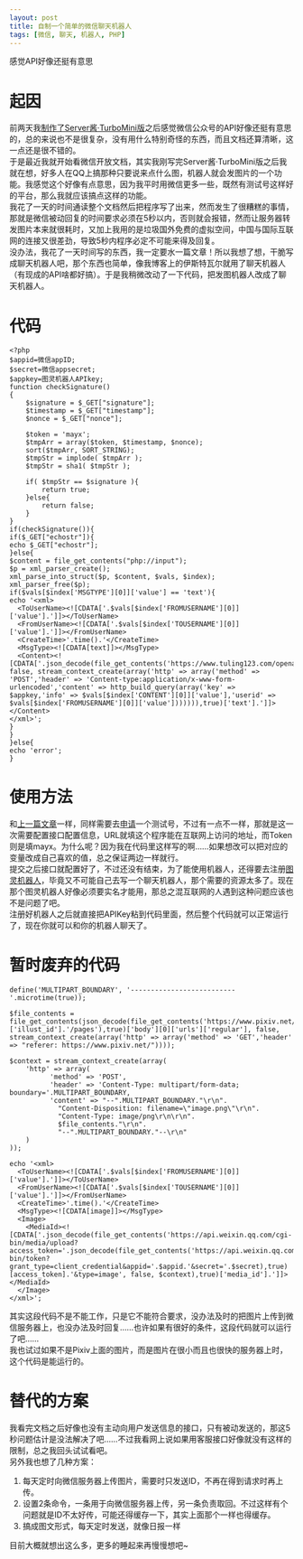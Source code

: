```yaml
---
layout: post
title: 自制一个简单的微信聊天机器人
tags: [微信, 聊天, 机器人, PHP]
---
```


  感觉API好像还挺有意思<!--more-->    
  
# 起因
  前两天我[制作了Server酱·TurboMini版](/2021/02/02/serverchan.html)之后感觉微信公众号的API好像还挺有意思的，总的来说也不是很复杂，没有用什么特别奇怪的东西，而且文档还算清晰，这一点还是很不错的。   
  于是最近我就开始看微信开放文档，其实我刚写完Server酱·TurboMini版之后我就在想，好多人在QQ上搞那种只要说来点什么图，机器人就会发图片的一个功能。我感觉这个好像有点意思，因为我平时用微信更多一些，既然有测试号这样好的平台，那么我就应该搞点这样的功能。   
  我花了一天的时间通读整个文档然后把程序写了出来，然而发生了很糟糕的事情，那就是微信被动回复的时间要求必须在5秒以内，否则就会报错，然而让服务器转发图片本来就很耗时，又加上我用的是垃圾国外免费的虚拟空间，中国与国际互联网的连接又很差劲，导致5秒内程序必定不可能来得及回复。   
  没办法，我花了一天时间写的东西，我一定要水一篇文章！所以我想了想，干脆写成聊天机器人吧，那个东西也简单，像我博客上的伊斯特瓦尔就用了聊天机器人（有现成的API啥都好搞）。于是我稍微改动了一下代码，把发图机器人改成了聊天机器人。   

# 代码
```
<?php
$appid=微信appID;
$secret=微信appsecret;
$appkey=图灵机器人APIkey;
function checkSignature()
{
    $signature = $_GET["signature"];
    $timestamp = $_GET["timestamp"];
    $nonce = $_GET["nonce"];
	
    $token = 'mayx';
    $tmpArr = array($token, $timestamp, $nonce);
    sort($tmpArr, SORT_STRING);
    $tmpStr = implode( $tmpArr );
    $tmpStr = sha1( $tmpStr );
    
    if( $tmpStr == $signature ){
        return true;
    }else{
        return false;
    }
}
if(checkSignature()){
if($_GET["echostr"]){
echo $_GET["echostr"];
}else{
$content = file_get_contents("php://input");
$p = xml_parser_create();
xml_parse_into_struct($p, $content, $vals, $index);
xml_parser_free($p);
if($vals[$index['MSGTYPE'][0]]['value'] == 'text'){
echo '<xml>
  <ToUserName><![CDATA['.$vals[$index['FROMUSERNAME'][0]]['value'].']]></ToUserName>
  <FromUserName><![CDATA['.$vals[$index['TOUSERNAME'][0]]['value'].']]></FromUserName>
  <CreateTime>'.time().'</CreateTime>
  <MsgType><![CDATA[text]]></MsgType>
  <Content><![CDATA['.json_decode(file_get_contents('https://www.tuling123.com/openapi/api', false, stream_context_create(array('http' => array('method' => 'POST','header' => 'Content-type:application/x-www-form-urlencoded','content' => http_build_query(array('key' => $appkey,'info' => $vals[$index['CONTENT'][0]]['value'],'userid' => $vals[$index['FROMUSERNAME'][0]]['value'])))))),true)['text'].']]></Content>
</xml>';
}
}
}else{
echo 'error';
}
```

# 使用方法
  和[上一篇文章](/2021/02/02/serverchan.html)一样，同样需要去[申请](https://mp.weixin.qq.com/debug/cgi-bin/sandbox?t=sandbox/login)一个测试号，不过有一点不一样，那就是这一次需要配置接口配置信息，URL就填这个程序能在互联网上访问的地址，而Token则是填mayx。为什么呢？因为我在代码里这样写的啊……如果想改可以把对应的变量改成自己喜欢的值，总之保证两边一样就行。   
  提交之后接口就配置好了，不过还没有结束，为了能使用机器人，还得要去注册[图灵机器人](http://www.turingapi.com/)，毕竟又不可能自己去写一个聊天机器人，那个需要的资源太多了。现在那个图灵机器人好像必须要实名才能用，那总之混互联网的人遇到这种问题应该也不是问题了吧。   
  注册好机器人之后就直接把APIKey粘到代码里面，然后整个代码就可以正常运行了，现在你就可以和你的机器人聊天了。   
  
# 暂时废弃的代码
```
define('MULTIPART_BOUNDARY', '--------------------------'.microtime(true));

$file_contents = file_get_contents(json_decode(file_get_contents('https://www.pixiv.net/ajax/illust/'.json_decode(file_get_contents('https://api.loli.st/pixiv/'),true)['illust_id'].'/pages'),true)['body'][0]['urls']['regular'], false, stream_context_create(array('http' => array('method' => 'GET','header' => "referer: https://www.pixiv.net/"))));

$context = stream_context_create(array(
    'http' => array(
          'method' => 'POST',
          'header' => 'Content-Type: multipart/form-data; boundary='.MULTIPART_BOUNDARY,
          'content' => "--".MULTIPART_BOUNDARY."\r\n".
            "Content-Disposition: filename=\"image.png\"\r\n".
            "Content-Type: image/png\r\n\r\n".
            $file_contents."\r\n".
            "--".MULTIPART_BOUNDARY."--\r\n"
    )
));

echo '<xml>
  <ToUserName><![CDATA['.$vals[$index['FROMUSERNAME'][0]]['value'].']]></ToUserName>
  <FromUserName><![CDATA['.$vals[$index['TOUSERNAME'][0]]['value'].']]></FromUserName>
  <CreateTime>'.time().'</CreateTime>
  <MsgType><![CDATA[image]]></MsgType>
  <Image>
    <MediaId><![CDATA['.json_decode(file_get_contents('https://api.weixin.qq.com/cgi-bin/media/upload?access_token='.json_decode(file_get_contents('https://api.weixin.qq.com/cgi-bin/token?grant_type=client_credential&appid='.$appid.'&secret='.$secret),true)[access_token].'&type=image', false, $context),true)['media_id'].']]></MediaId>
  </Image>
</xml>';
```
  其实这段代码不是不能工作，只是它不能符合要求，没办法及时的把图片上传到微信服务器上，也没办法及时回复……也许如果有很好的条件，这段代码就可以运行了吧……   
  我也试过如果不是Pixiv上面的图片，而是图片在很小而且也很快的服务器上时，这个代码是能运行的。
  
# 替代的方案
  我看完文档之后好像也没有主动向用户发送信息的接口，只有被动发送的，那这5秒问题估计是没法解决了吧……不过我看网上说如果用客服接口好像就没有这样的限制，总之我回头试试看吧。   
  另外我也想了几种方案：
  1. 每天定时向微信服务器上传图片，需要时只发送ID，不再在得到请求时再上传。   
  2. 设置2条命令，一条用于向微信服务器上传，另一条负责取回。不过这样有个问题就是ID不太好传，可能还得缓存一下，其实上面那个一样也得缓存。   
  3. 搞成图文形式，每天定时发送，就像日报一样    
  
  目前大概就想出这么多，更多的睡起来再慢慢想吧~
